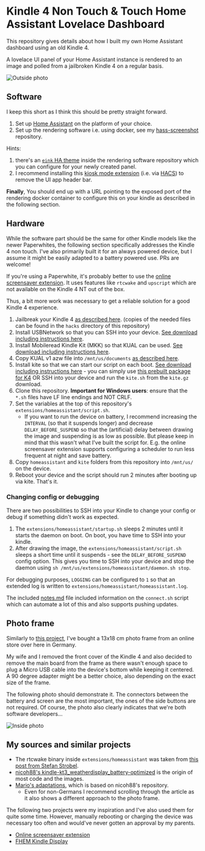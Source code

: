 # Kindle 4 Non Touch & Touch Home Assistant Lovelace Dashboard

This repository gives details about how I built my own Home Assistant dashboard using an old Kindle 4.

A lovelace UI panel of your Home Assistant instance is rendered to an image and polled from a jailbroken Kindle 4 on a regular basis.

![Outside photo](https://raw.githubusercontent.com/sibbl/hass-lovelace-kindle-4/main/assets/front.jpg)

## Software

I keep this short as I think this should be pretty straight forward.

1. Set up [Home Assistant](http://home-assistant.io/) on the platform of your choice.
1. Set up the rendering software i.e. using docker, see my [hass-screenshot](https://github.com/lanrat/hass-screenshot) repository.

Hints:

1. there's an [`eink` HA theme](https://github.com/sibbl/hass-lovelace-kindle-screensaver/blob/main/lovelace-eink-theme.yml) inside the rendering software repository which you can configure for your newly created panel.
2. I recommend installing this [kiosk mode extension](https://github.com/maykar/kiosk-mode) (i.e. via [HACS](https://hacs.xyz/)) to remove the UI app header bar.

**Finally**, You should end up with a URL pointing to the exposed port of the rendering docker container to configure this on your kindle as described in the following section.


## Hardware

While the software part should be the same for other Kindle models like the newer Paperwhites, the following section specifically addresses the Kindle 4 non touch. I've also primarily built it for an always powered device, but I assume it might be easily adapted to a battery powered use. PRs are welcome!

If you're using a Paperwhite, it's probably better to use the [online screensaver extension](https://www.mobileread.com/forums/showthread.php?t=236104). It uses features like `rtcwake` and `upscript` which are not available on the Kindle 4 NT out of the box.

Thus, a bit more work was necessary to get a reliable solution for a good Kindle 4 experience.

1. Jailbreak your Kindle 4 [as described here](https://www.mobileread.com/forums/showthread.php?t=191158). (copies of the needed files can be found in the `hacks` directory of this repository)
1. Install USBNetwork so that you can SSH into your device. [See download including instructions here](https://www.mobileread.com/forums/showthread.php?t=88004).
1. Install Mobileread Kindle Kit (MKK) so that KUAL can be used. [See download including instructions here](https://www.mobileread.com/forums/showthread.php?t=233932).
1. Copy KUAL v1 azw file into `/mnt/us/documents` [as described here](https://www.mobileread.com/forums/showthread.php?t=203326).
1. Install kite so that we can start our script on each boot. [See download including instructions here](https://www.mobileread.com/forums/showthread.php?t=168270) - you can simply use [this prebuilt package for K4](https://www.mobileread.com/forums/showpost.php?p=2373973&postcount=73) OR SSH into your device and run the `kite.sh` from the `kite.gz` download.
1. Clone this repository. **Important for Windows users**: ensure that the `*.sh` files have LF line endings and NOT CRLF.
1. Set the variables at the top of this repository's `extensions/homeassistant/script.sh`.
   - If you want to run the device on battery, I recommend increasing the `INTERVAL` (so that it suspends longer) and decrease `DELAY_BEFORE_SUSPEND` so that the (artificial) delay between drawing the image and suspending is as low as possible. But please keep in mind that this wasn't what I've built the script for. E.g. the online screensaver extension supports configuring a scheduler to run less frequent at night and save battery.
1. Copy `homeassistant` and `kite` folders from this repository into `/mnt/us/` on the device.
1. Reboot your device and the script should run 2 minutes after booting up via kite. That's it.

### Changing config or debugging

There are two possibilities to SSH into your Kindle to change your config or debug if something didn't work as expected.

1. The `extensions/homeassistant/startup.sh` sleeps 2 minutes until it starts the daemon on boot. On boot, you have time to SSH into your kindle.
1. After drawing the image, the `extensions/homeassistant/script.sh` sleeps a short time until it suspends - see the `DELAY_BEFORE_SUSPEND` config option. This gives you time to SSH into your device and stop the daemon using `sh /mnt/us/extensions/homeassistant/daemon.sh stop`.

For debugging purposes, `LOGGING` can be configured to `1` so that an extended log is written to `extensions/homeassistant/homeassistant.log`.

The included [notes.md](notes.md) file included information on the `connect.sh` script which can automate a lot of this and also supports pushing updates.

## Photo frame

Similarly to [this project](https://marios-blog.com/2020/01/22/digitaler-bilderrahmen-mit-kindle-paperwhite/), I've bought a 13x18 cm photo frame from an online store over here in Germany.

My wife and I removed the front cover of the Kindle 4 and also decided to remove the main board from the frame as there wasn't enough space to plug a Micro USB cable into the device's bottom while keeping it centered. A 90 degree adapter might be a better choice, also depending on the exact size of the frame.

The following photo should demonstrate it. The connectors between the battery and screen are the most important, the ones of the side buttons are not required. Of course, the photo also clearly indicates that we're both software developers...

![Inside photo](https://raw.githubusercontent.com/sibbl/hass-lovelace-kindle-4/main/assets/inside.jpg)

## My sources and similar projects

- The rtcwake binary inside `extensions/homeassistant` was taken from [this post from Stefan Strobel](https://www.mobileread.com/forums/showpost.php?p=3009582&postcount=36).
- [nicoh88's kindle-kt3_weatherdisplay_battery-optimized](https://github.com/nicoh88/kindle-kt3_weatherdisplay_battery-optimized) is the origin of most code and the images.
- [Mario's adaptations](https://marios-blog.com/2020/01/22/digitaler-bilderrahmen-mit-kindle-paperwhite/), which is based on nicoh88's repository.
  - Even for non-Germans I recommend scrolling through the article as it also shows a different approach to the photo frame.

The following two projects were my inspiration and I've also used them for quite some time. However, manually rebooting or charging the device was necessary too often and would've never gotten an approval by my parents.

- [Online screensaver extension](https://www.mobileread.com/forums/showthread.php?t=236104)
- [FHEM Kindle Display](https://wiki.fhem.de/wiki/Kindle_Display)
